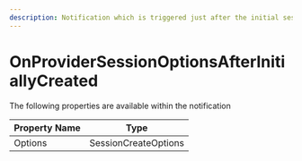 ```yaml
---
description: Notification which is triggered just after the initial session options are created
---
```


# OnProviderSessionOptionsAfterInitiallyCreated

The following properties are available within the notification

| Property Name | Type   |
| ------------- | ------ |
| Options       | SessionCreateOptions |
